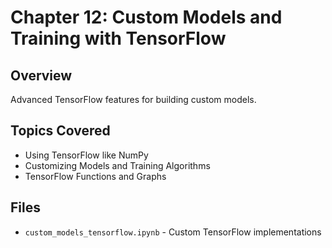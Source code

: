 # Chapter 12: Custom Models and Training with TensorFlow

## Overview
Advanced TensorFlow features for building custom models.

## Topics Covered
- Using TensorFlow like NumPy
- Customizing Models and Training Algorithms
- TensorFlow Functions and Graphs

## Files
- `custom_models_tensorflow.ipynb` - Custom TensorFlow implementations

